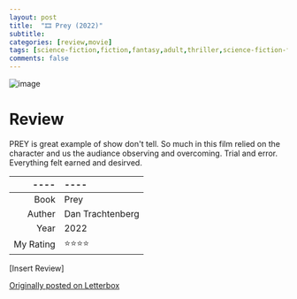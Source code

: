 ```yaml
---
layout: post
title:  "🎞️ Prey (2022)"
subtitle:
categories: [review,movie]
tags: [science-fiction,fiction,fantasy,adult,thriller,science-fiction-fantasy,mystery,adventure,"2022",dan trachtenberg,hulu,predator,film]
comments: false
---
```


![image](https://a.ltrbxd.com/resized/film-poster/6/8/6/3/8/9/686389-prey-0-230-0-345-crop.jpg?v=f9f0c6bb6e)

# Review

PREY is great example of show don't tell. So much in this film relied on the character and us the audiance observing and overcoming. Trial and error. Everything felt earned and desirved. 


----|----
--: | :--
Book | Prey
Auther | Dan Trachtenberg
Year | 2022
My Rating | ⭐⭐⭐⭐

[Insert Review]

[Originally posted on Letterbox](https://letterboxd.com/nickbarrett/film/prey-2022/)